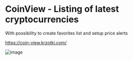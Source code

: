 # CoinView - Listing of latest cryptocurrencies
With possibility to create favorites list and setup price alerts


https://coin-view.krzotki.com/

![image](https://user-images.githubusercontent.com/52164548/211087840-515b4993-285c-47d6-8233-9ac16a26dede.png)
